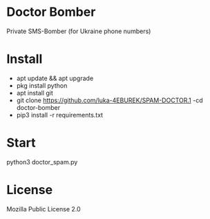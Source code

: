 # Doctor Bomber
Private SMS-Bomber (for Ukraine phone numbers)
# Install
- apt update && apt upgrade
- pkg install python
- apt install git
- git clone https://github.com/luka-4EBUREK/SPAM-DOCTOR.1
-cd doctor-bomber
- pip3 install -r requirements.txt
# Start
python3 doctor_spam.py
# License
Mozilla Public License 2.0

